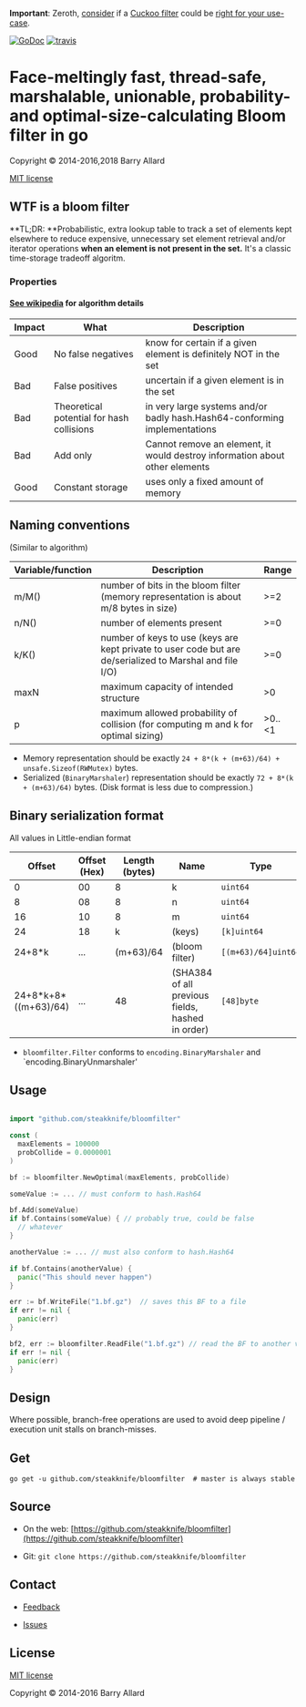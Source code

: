 **Important**: Zeroth, [consider](https://bdupras.github.io/filter-tutorial/) if a [Cuckoo filter](https://www.cs.cmu.edu/~dga/papers/cuckoo-conext2014.pdf) could be [right for your use-case](https://github.com/seiflotfy/cuckoofilter).


[![GoDoc](https://godoc.org/github.com/steakknife/bloomfilter?status.png)](https://godoc.org/github.com/steakknife/bloomfilter) [![travis](https://img.shields.io/travis/steakknife/bloomfilter.svg)](https://travis-ci.org/steakknife/bloomfilter)

# Face-meltingly fast, thread-safe, marshalable, unionable, probability- and optimal-size-calculating Bloom filter in go

Copyright © 2014-2016,2018 Barry Allard

[MIT license](MIT-LICENSE.txt)

## WTF is a bloom filter

**TL;DR: **Probabilistic, extra lookup table to track a set of elements kept elsewhere to reduce expensive, unnecessary set element retrieval and/or iterator operations **when an element is not present in the set.** It's a classic time-storage tradeoff algoritm.

### Properties

#### [See wikipedia](https://en.wikipedia.org/wiki/Bloom_filter) for algorithm details

|Impact|What|Description|
|---|---|---|
|Good|No false negatives|know for certain if a given element is definitely NOT in the set|
|Bad|False positives|uncertain if a given element is in the set|
|Bad|Theoretical potential for hash collisions|in very large systems and/or badly hash.Hash64-conforming implementations|
|Bad|Add only|Cannot remove an element, it would destroy information about other elements|
|Good|Constant storage|uses only a fixed amount of memory|

## Naming conventions

(Similar to algorithm)

|Variable/function|Description|Range|
|---|---|---|
|m/M()|number of bits in the bloom filter (memory representation is about m/8 bytes in size)|>=2|
|n/N()|number of elements present|>=0|
|k/K()|number of keys to use (keys are kept private to user code but are de/serialized to Marshal and file I/O)|>=0|
|maxN|maximum capacity of intended structure|>0|
|p|maximum allowed probability of collision (for computing m and k for optimal sizing)|>0..<1|

- Memory representation should be exactly `24 + 8*(k + (m+63)/64) + unsafe.Sizeof(RWMutex)` bytes.
- Serialized (`BinaryMarshaler`) representation should be exactly `72 + 8*(k + (m+63)/64)` bytes. (Disk format is less due to compression.)

## Binary serialization format

All values in Little-endian format

|Offset|Offset (Hex)|Length (bytes)|Name|Type|
|---|---|---|---|---|
|0|00|8|k|`uint64`|
|8|08|8|n|`uint64`|
|16|10|8|m|`uint64`|
|24|18|k|(keys)|`[k]uint64`|
|24+8*k|...|(m+63)/64|(bloom filter)|`[(m+63)/64]uint64`|
|24+8\*k+8\*((m+63)/64)|...|48|(SHA384 of all previous fields, hashed in order)|`[48]byte`|

- `bloomfilter.Filter` conforms to `encoding.BinaryMarshaler` and `encoding.BinaryUnmarshaler'

## Usage

```go

import "github.com/steakknife/bloomfilter"

const (
  maxElements = 100000
  probCollide = 0.0000001
)

bf := bloomfilter.NewOptimal(maxElements, probCollide)

someValue := ... // must conform to hash.Hash64

bf.Add(someValue)
if bf.Contains(someValue) { // probably true, could be false
  // whatever
}

anotherValue := ... // must also conform to hash.Hash64

if bf.Contains(anotherValue) {
  panic("This should never happen")
}

err := bf.WriteFile("1.bf.gz")  // saves this BF to a file
if err != nil {
  panic(err)
}

bf2, err := bloomfilter.ReadFile("1.bf.gz") // read the BF to another var
if err != nil {
  panic(err)
}
```


## Design

Where possible, branch-free operations are used to avoid deep pipeline / execution unit stalls on branch-misses.

## Get

    go get -u github.com/steakknife/bloomfilter  # master is always stable

## Source

- On the web: [https://github.com/steakknife/bloomfilter](https://github.com/steakknife/bloomfilter)

- Git: `git clone https://github.com/steakknife/bloomfilter`

## Contact

- [Feedback](mailto:barry.allard@gmail.com)

- [Issues](https://github.com/steakknife/bloomfilter/issues)

## License

[MIT license](MIT-LICENSE.txt)

Copyright © 2014-2016 Barry Allard
